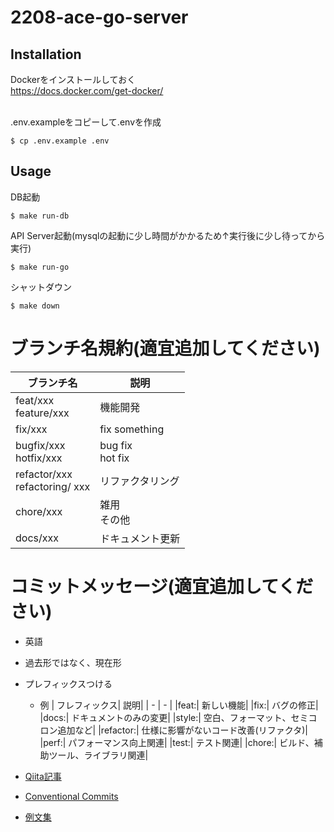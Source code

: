 # 2208-ace-go-server

## Installation
Dockerをインストールしておく <br>
https://docs.docker.com/get-docker/ <br><br>

.env.exampleをコピーして.envを作成
```shell script
$ cp .env.example .env
```

## Usage

DB起動
```shell script
$ make run-db
```

API Server起動(mysqlの起動に少し時間がかかるため↑実行後に少し待ってから実行)
```shell script
$ make run-go
```

シャットダウン
```shell script
$ make down
```

# ブランチ名規約(適宜追加してください)

| ブランチ名                         | 説明                   |
| ---------------------------------- | ---------------------- |
| feat/xxx <br> feature/xxx          | 機能開発               |
| fix/xxx                            | fix something          |
| bugfix/xxx <br> hotfix/xxx         | bug fix <br> hot fix   |
| refactor/xxx <br> refactoring/ xxx | リファクタリング       |
| chore/xxx                          | 雑用 <br> その他       |
| docs/xxx                           | ドキュメント更新       |

# コミットメッセージ(適宜追加してください)
* 英語
* 過去形ではなく、現在形
* プレフィックスつける
    * 例
        | フレフィックス| 説明|
        | - | - |
        |feat:| 新しい機能|
        |fix:| バグの修正|
        |docs:| ドキュメントのみの変更|
        |style:| 空白、フォーマット、セミコロン追加など|
        |refactor:| 仕様に影響がないコード改善(リファクタ)|
        |perf:| パフォーマンス向上関連|
        |test:| テスト関連|
        |chore:| ビルド、補助ツール、ライブラリ関連|

* [Qiita記事](https://qiita.com/konatsu_p/items/dfe199ebe3a7d2010b3e)
* [Conventional Commits](https://www.conventionalcommits.org/ja/v1.0.0/#%e4%bb%95%e6%a7%98)
* [例文集](https://gist.github.com/mono0926/e6ffd032c384ee4c1cef5a2aa4f778d7#%E8%A1%A8%E7%8F%BE%E5%82%BE%E5%90%91%E3%81%A8%E3%81%BE%E3%81%A8%E3%82%81)
